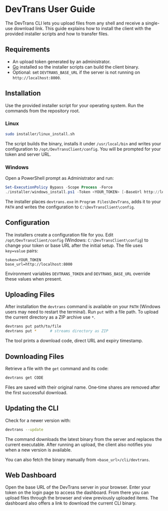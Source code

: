 # DevTrans User Guide

The DevTrans CLI lets you upload files from any shell and receive a single-use
download link. This guide explains how to install the client with the provided
installer scripts and how to transfer files.

## Requirements

- An upload token generated by an administrator.
- [Go](https://go.dev/dl/) installed so the installer scripts can build the
  client binary.
- Optional: set `DEVTRANS_BASE_URL` if the server is not running on
  `http://localhost:8000`.

## Installation

Use the provided installer script for your operating system. Run the commands
from the repository root.

### Linux

```bash
sudo installer/linux_install.sh
```

The script builds the binary, installs it under `/usr/local/bin` and writes your
configuration to `/opt/DevTransClient/config`. You will be prompted for your
token and server URL.

### Windows

Open a PowerShell prompt as Administrator and run:

```powershell
Set-ExecutionPolicy Bypass -Scope Process -Force
./installer/windows_install.ps1 -Token <YOUR_TOKEN> [-BaseUrl http://localhost:8000]
```

The installer places `devtrans.exe` in `Program Files\DevTrans`, adds it to your
`PATH` and writes the configuration to `C:\DevTransClient\config`.

## Configuration

The installers create a configuration file for you. Edit `/opt/DevTransClient/config`
(Windows: `C:\DevTransClient\config`) to change your token or base URL after the
initial setup. The file uses `key=value` pairs:

```
token=YOUR_TOKEN
base_url=http://localhost:8000
```

Environment variables `DEVTRANS_TOKEN` and `DEVTRANS_BASE_URL` override these
values when present.

## Uploading Files

After installation the `devtrans` command is available on your `PATH` (Windows
users may need to restart the terminal). Run `put` with a file path. To upload
the current directory as a ZIP archive use `*`.

```bash
devtrans put path/to/file
devtrans put *      # streams directory as ZIP
```

The tool prints a download code, direct URL and expiry timestamp.

## Downloading Files

Retrieve a file with the `get` command and its code:

```bash
devtrans get CODE
```

Files are saved with their original name. One‑time shares are removed after the first successful download.

## Updating the CLI

Check for a newer version with:

```bash
devtrans --update
```

The command downloads the latest binary from the server and replaces the current executable.
After running an upload, the client also notifies you when a new version is available.

You can also fetch the binary manually from `<base_url>/cli/devtrans`.

## Web Dashboard

Open the base URL of the DevTrans server in your browser. Enter your token on
the login page to access the dashboard. From there you can upload files through
the browser and view previously uploaded items. The dashboard also offers a link
to download the current CLI binary.
